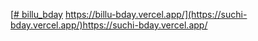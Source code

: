 [[# billu_bday](https://billu-bday.vercel.app/) https://billu-bday.vercel.app/](https://suchi-bday.vercel.app/)https://suchi-bday.vercel.app/
